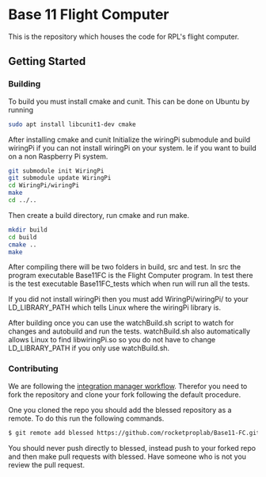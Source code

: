 # Base 11 Flight Computer

This is the repository which houses the code for RPL's flight computer.

## Getting Started

### Building

To build you must install cmake and cunit. This can be done on Ubuntu by running
```bash
sudo apt install libcunit1-dev cmake
```

After installing cmake and cunit Initialize the wiringPi submodule and build
wiringPi if you can not install wiringPi on your system. Ie if you want to build
on a non Raspberry Pi system.

```bash
git submodule init WiringPi
git submodule update WiringPi
cd WiringPi/wiringPi
make
cd ../..
```

Then create a build directory, run cmake and run make.

```bash
mkdir build
cd build
cmake ..
make
```

After compiling there will be two folders in build, src and test. In src the
program executable Base11FC is the Flight Computer program. In test there is
the test executable Base11FC_tests which when run will run all the tests.

If you did not install wiringPi then you must add WiringPi/wiringPi/ to your
LD_LIBRARY_PATH which tells Linux where the wiringPi library is.

After building once you can use the watchBuild.sh script to watch for changes
and autobuild and run the tests. watchBuild.sh also automatically allows Linux
to find libwiringPi.so so you do not have to change LD_LIBRARY_PATH if you only
use watchBuild.sh.

### Contributing

We are following the [integration manager workflow]. Therefor you need to fork
the repository and clone your fork following the default procedure.

One you cloned the repo you should add the blessed repository as a remote. To
do this run the following commands.

```bash
$ git remote add blessed https://github.com/rocketproplab/Base11-FC.git
```

You should never push directly to blessed, instead push to your forked repo
and then make pull requests with blessed. Have someone who is not you review
the pull request.



[integration manager workflow]: https://git-scm.com/book/en/v2/Distributed-Git-Distributed-Workflows
